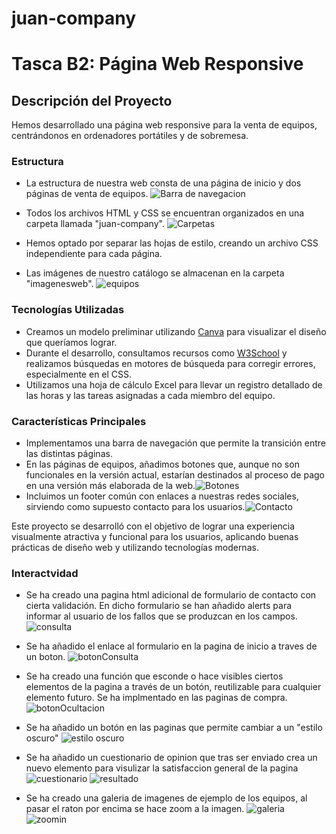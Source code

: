 # juan-company
# Tasca B2: Página Web Responsive

## Descripción del Proyecto

Hemos desarrollado una página web responsive para la venta de equipos, centrándonos en ordenadores portátiles y de sobremesa.

### Estructura

- La estructura de nuestra web consta de una página de inicio y dos páginas de venta de equipos.
![Barra de navegacion](/capturas/NAV.PNG)

- Todos los archivos HTML y CSS se encuentran organizados en una carpeta llamada "juan-company". 
![Carpetas](/capturas/estructuradecarpetas.PNG)
- Hemos optado por separar las hojas de estilo, creando un archivo CSS independiente para cada página.
- Las imágenes de nuestro catálogo se almacenan en la carpeta "imagenesweb".
![equipos](/capturas/imgdeequipos.PNG)

### Tecnologías Utilizadas

- Creamos un modelo preliminar utilizando [Canva](https://www.canva.com/) para visualizar el diseño que queríamos lograr.
- Durante el desarrollo, consultamos recursos como [W3School](https://www.w3schools.com/) y realizamos búsquedas en motores de búsqueda para corregir errores, especialmente en el CSS.
- Utilizamos una hoja de cálculo Excel para llevar un registro detallado de las horas y las tareas asignadas a cada miembro del equipo.

### Características Principales

- Implementamos una barra de navegación que permite la transición entre las distintas páginas.
- En las páginas de equipos, añadimos botones que, aunque no son funcionales en la versión actual, estarían destinados al proceso de pago en una versión más elaborada de la web.![Botones](/capturas/botones.PNG)
- Incluimos un footer común con enlaces a nuestras redes sociales, sirviendo como supuesto contacto para los usuarios.![Contacto](/capturas/Footer.PNG)

Este proyecto se desarrolló con el objetivo de lograr una experiencia visualmente atractiva y funcional para los usuarios, aplicando buenas prácticas de diseño web y utilizando tecnologías modernas.

### Interactvidad

- Se ha creado una pagina html adicional de formulario de contacto con cierta validación. En dicho formulario se han añadido alerts para informar al usuario de los fallos que se produzcan en los campos.
![consulta](/capturas/consulta.png)

- Se ha añadido el enlace al formulario en la pagina de inicio a traves de un boton.
![botonConsulta](/capturas/botonConsulta.png)

- Se ha creado una función que esconde o hace visibles ciertos elementos de la pagina a través de un botón, reutilizable para cualquier elemento futuro. Se ha  implmentado en las paginas de compra.
![botonOcultacion](/capturas/botonOcultacion.png)

- Se ha añadido un botón en las paginas que permite cambiar a un "estilo oscuro"
![estilo oscuro](/capturas/estiloOscuro.png)

- Se ha añadido un cuestionario de opinion que tras ser enviado crea un nuevo elemento para visulizar la satisfaccion general de la pagina
![cuestionario](/capturas/satisfaccion.png)
![resultado](/capturas/resultado.png)

- Se ha creado una galeria de imagenes de ejemplo de los equipos, al pasar el raton por encima se hace zoom a la imagen.
![galeria](/capturas/galeria.png)
![zoomin](/capturas/zoomin.png)